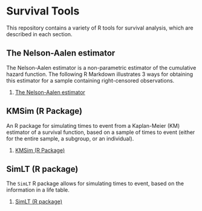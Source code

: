 # Survival Tools

This repository contains a variety of R tools for survival analysis, which are described in each section.

## The Nelson-Aalen estimator

The Nelson-Aalen estimator is a non-parametric estimator of the cumulative hazard function. The following R Markdown illustrates 3 ways for obtaining this estimator for a sample containing right-censored observations.

1. [The Nelson-Aalen estimator](https://rpubs.com/FJRubio/NelsonAalen)

## KMSim (R Package)

An R package for simulating times to event from a Kaplan-Meier (KM) estimator of a survival function, based on a sample of times to event (either for the entire sample, a subgroup, or an individual).

1. [KMSim (R Package)](https://github.com/FJRubio67/KMSim)

## SimLT (R package)

The `SimLT` R package allows for simulating times to event, based on the information in a life table. 

1. [SimLT (R package)](https://github.com/FJRubio67/SimLT)

